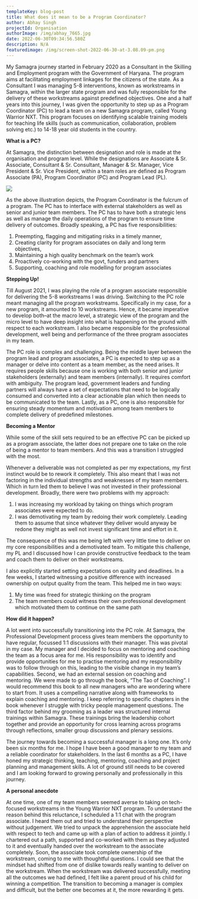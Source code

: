 ```yaml
---
templateKey: blog-post
title: What does it mean to be a Program Coordinator?
author: Abhay Singh
projectId: Organisation
authorImage: /img/abhay_7665.jpg
date: 2022-06-30T09:34:56.580Z
description: N/A
featuredimage: /img/screen-shot-2022-06-30-at-3.08.09-pm.png
---
```

My Samagra journey started in February 2020 as a Consultant in the Skilling and Employment program with the Government of Haryana. The program aims at facilitating employment linkages for the citizens of the state. As a Consultant I was managing 5-8 interventions, known as workstreams in Samagra, within the larger state program and was fully responsible for the delivery of these workstreams against predefined objectives. One and a half years into this journey, I was given the opportunity to step up as a Program Coordinator (PC) to lead a team on a new Samagra program, called Young Warrior NXT. This program focuses on identifying scalable training models for teaching life skills (such as communication, collaboration, problem solving etc.) to 14-18 year old students in the country. 

**What is a PC?**

At Samagra, the distinction between designation and role is made at the organisation and program level. While the designations are Associate & Sr. Associate, Consultant & Sr. Consultant, ​​Manager & Sr. Manager, Vice President & Sr. Vice President, within a team roles are defined as Program Associate (PA), Program Coordinator (PC) and Program Lead (PL).

![](/img/screen-shot-2022-06-30-at-3.08.09-pm.png)

As the above illustration depicts, the Program Coordinator is the fulcrum of a program. The PC has to interface with external stakeholders as well as senior and junior team members. The PC has to have both a strategic lens as well as manage the daily operations of the program to ensure time delivery of outcomes. Broadly speaking, a PC has five responsibilities:

1. Preempting, flagging and mitigating risks in a timely manner,
2. Creating clarity for program associates on daily and long term objectives,
3. Maintaining a high quality benchmark on the team’s work
4. Proactively co-working with the govt, funders and partners
5. Supporting, coaching and role modelling for program associates

**Stepping Up!**

Till August 2021, I was playing the role of a program associate responsible for delivering  the 5-8 workstreams I was driving. Switching to the PC role meant managing all the program workstreams. Specifically in  my case, for a new program, it amounted to 10 workstreams. Hence, it became imperative to develop both–at the macro level, a strategic view of the program and the micro level to have deep insight into what is happening on the ground with respect to each workstream. I also became responsible for the professional development, well being and performance of the three program associates in my team.  

The PC role is complex and challenging. Being the middle layer between the program lead and program associates, a PC is expected to step up as a manager or delve into content as a team member, as the need arises. It requires people skills because one is working with both senior and junior stakeholders (externally) and team members (internally). It requires comfort with ambiguity. The program lead, government leaders and funding partners will always have a set of expectations that need to be logically consumed and converted into a clear actionable plan which then needs to be communicated to the team. Lastly, as a PC, one is also responsible for ensuring steady momentum and motivation among team members to complete delivery of predefined milestones.  

**Becoming a Mentor**

While some of the skill sets required to be an effective PC can be picked up as a program associate, the latter does not prepare one to take on the role of being a mentor to team members. And this was a transition I struggled with the most.

Whenever a deliverable was not completed as per my expectations, my first instinct would be to rework it completely. This also meant that I was not factoring in the individual strengths and weaknesses of my team members. Which in turn led them to believe I was not invested in their professional development. Broadly, there were two problems with my approach: 

1. I was increasing my workload by taking on things which program associates were expected to do. 
2. I was demotivating my team by redoing their work completely. Leading them to assume that since whatever they deliver would anyway be redone they might as well not invest significant time and effort in it.

The consequence of this was me being left with very little time to deliver on my core responsibilities and a demotivated team. To mitigate this challenge, my PL and I discussed how I can provide constructive feedback to the team and coach them to deliver on their workstreams.

I also explicitly started setting expectations on quality and deadlines. In a few weeks, I started witnessing a positive difference with increased ownership on output quality from the team. This helped me in two ways:

1. My time was freed for strategic thinking on the program
2. The team members could witness their own professional development which motivated them to continue on the same path

**How did it happen?**

A lot went into successfully transitioning into the PC role. At Samagra, the Professional Development process gives team members the opportunity to have regular, focussed 1:1 discussions with their manager. This was pivotal in my case. My manager and I decided to focus on mentoring and coaching the team as a focus area for me. His responsibility was to identify and provide opportunities for me to practise mentoring and my responsibility was to follow through on this, leading to the visible change in my team’s capabilities. Second, we had an external session on coaching and mentoring. We were made to go through the book, “The Tao of Coaching”. I would recommend this book to all new managers who are wondering where to start from. It uses a compelling narrative along with frameworks to explain coaching and mentoring. I keep referring to specific chapters in the book whenever I struggle with tricky people management questions. The third factor behind my grooming as a leader was structured internal trainings within Samagra. These trainings bring the leadership cohort together and provide an opportunity for cross learning across programs through reflections, smaller group discussions and plenary sessions.

The journey towards becoming a successful manager is a long one. It’s only been six months for me. I hope I have been a good manager to my team and a reliable coordinator for stakeholders. In the last 6 months as a PC, I have honed my strategic thinking, teaching, mentoring, coaching and project planning and management skills. A lot of ground still needs to be covered and I am looking forward to growing personally and professionally in this journey.

**A personal anecdote**

At one time, one of my team members seemed averse to taking on tech-focused workstreams in the Young Warrior NXT program. To understand the reason behind this reluctance,  I scheduled a 1:1 chat with the program associate. I heard them out and tried to understand their perspective without judgement. We tried to unpack the apprehension the associate held with respect to tech and came up with a plan of action to address it jointly. I chartered out a path, supported and co-worked with them as they adjusted to it and eventually handed over the workstream to the associate completely. Soon, the associate took complete ownership of the workstream, coming to me with thoughtful questions. I could see that the mindset had shifted from one of dislike towards really wanting to deliver on the workstream. When the workstream was delivered successfully, meeting all the outcomes we had defined, I felt like a parent proud of his child for winning a competition. The transition to becoming a manager is complex and difficult, but the better one becomes at it, the more rewarding it gets.
